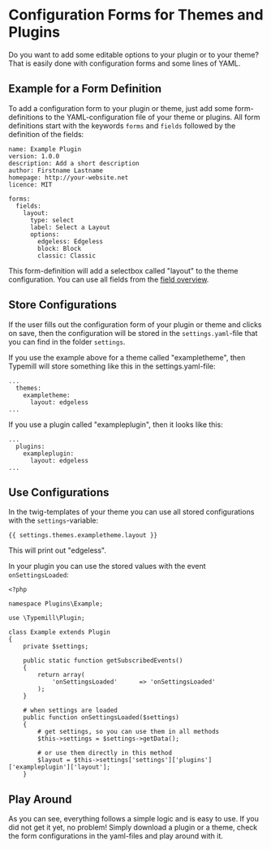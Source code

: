 # Configuration Forms for Themes and Plugins

Do you want to add some editable options to your plugin or to your theme? That is easily done with configuration forms and some lines of YAML.

## Example for a Form Definition

To add a configuration form to your plugin or theme, just add some form-definitions to the YAML-configuration file of your theme or plugins. All form definitions start with the keywords `forms` and `fields` followed by the definition of the fields: 

````
name: Example Plugin
version: 1.0.0
description: Add a short description
author: Firstname Lastname
homepage: http://your-website.net
licence: MIT

forms:
  fields:
    layout:
      type: select
      label: Select a Layout
      options:
        edgeless: Edgeless
        block: Block
        classic: Classic
````


This form-definition will add a selectbox called "layout" to the theme configuration. You can use all fields from the [field overview](/forms/field-overview).

## Store Configurations

If the user fills out the configuration form of your plugin or theme and clicks on save, then the configuration will be stored in the `settings.yaml`-file that you can find in the folder `settings`. 

If you use the example above for a theme called "exampletheme", then Typemill will store something like this in the settings.yaml-file:

```
...
  themes:
    exampletheme:
      layout: edgeless
...
```


If you use a plugin called "exampleplugin", then it looks like this: 

```
...
  plugins:
    exampleplugin:
      layout: edgeless
...
```



## Use Configurations

In the twig-templates of your theme you can use all stored configurations with the `settings`-variable:

```
{{ settings.themes.exampletheme.layout }} 
```


This will print out "edgeless".

In your plugin you can use the stored values with the event `onSettingsLoaded`:

```
<?php

namespace Plugins\Example;

use \Typemill\Plugin;

class Example extends Plugin
{   
    private $settings; 

    public static function getSubscribedEvents()
    {
        return array(
            'onSettingsLoaded'      => 'onSettingsLoaded'
        );
    }

    # when settings are loaded
    public function onSettingsLoaded($settings)
    {
        # get settings, so you can use them in all methods
        $this->settings = $settings->getData();

        # or use them directly in this method
        $layout = $this->settings['settings']['plugins']['exampleplugin']['layout'];
    }

```


## Play Around

As you can see, everything follows a simple logic and is easy to use. If you did not get it yet, no problem! Simply download a plugin or a theme, check the form configurations in the yaml-files and play around with it.

